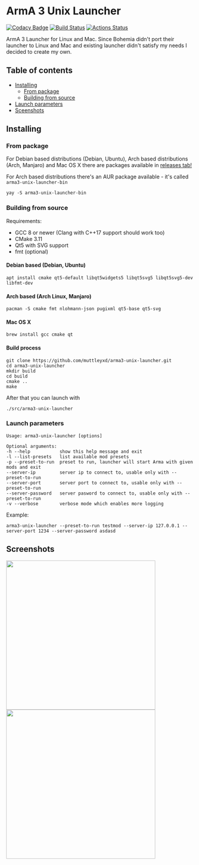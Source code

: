 # ArmA 3 Unix Launcher

[![Codacy Badge](https://api.codacy.com/project/badge/Grade/8a144e12d9cc4cde90616f0e3f282322)](https://www.codacy.com/manual/muttleyxd/arma3-unix-launcher?utm_source=github.com&amp;utm_medium=referral&amp;utm_content=muttleyxd/arma3-unix-launcher&amp;utm_campaign=Badge_Grade) [![Build Status](https://img.shields.io/drone/build/muttleyxd/arma3-unix-launcher?label=Linux%20build&logo=drone)](https://cloud.drone.io/muttleyxd/arma3-unix-launcher) [![Actions Status](https://img.shields.io/github/workflow/status/muttleyxd/arma3-unix-launcher/Mac%20OS%20X%20release%20deployment/master?label=Mac%20OS%20X%20build)](https://github.com/muttleyxd/arma3-unix-launcher/actions)

ArmA 3 Launcher for Linux and Mac.
Since Bohemia didn't port their launcher to Linux and Mac and existing launcher didn't satisfy my needs I decided to create my own.

## Table of contents

* [Installing](#installing)
    * [From package](#from-package)
    * [Building from source](#building-from-source)
* [Launch parameters](#launch-parameters)
* [Sceenshots](#screenshots)

## Installing
### From package

For Debian based distributions (Debian, Ubuntu), Arch based distributions (Arch, Manjaro) and Mac OS X there are packages available in [releases tab!](https://github.com/muttleyxd/arma3-unix-launcher/releases)

For Arch based distributions there's an AUR package available - it's called `arma3-unix-launcher-bin`

    yay -S arma3-unix-launcher-bin

### Building from source

Requirements:
* GCC 8 or newer (Clang with C++17 support should work too)
* CMake 3.11
* Qt5 with SVG support
* fmt (optional)

#### Debian based (Debian, Ubuntu)
    apt install cmake qt5-default libqt5widgets5 libqt5svg5 libqt5svg5-dev libfmt-dev

#### Arch based (Arch Linux, Manjaro)
    pacman -S cmake fmt nlohmann-json pugixml qt5-base qt5-svg

#### Mac OS X
    brew install gcc cmake qt

#### Build process
    git clone https://github.com/muttleyxd/arma3-unix-launcher.git
    cd arma3-unix-launcher
    mkdir build
    cd build
    cmake ..
    make

After that you can launch with

    ./src/arma3-unix-launcher

### Launch parameters

```shell
Usage: arma3-unix-launcher [options] 

Optional arguments:
-h --help          	show this help message and exit
-l --list-presets  	list available mod presets
-p --preset-to-run 	preset to run, launcher will start Arma with given mods and exit
--server-ip        	server ip to connect to, usable only with --preset-to-run
--server-port      	server port to connect to, usable only with --preset-to-run
--server-password  	server pasword to connect to, usable only with --preset-to-run
-v --verbose       	verbose mode which enables more logging
```

Example:
```shell
arma3-unix-launcher --preset-to-run testmod --server-ip 127.0.0.1 --server-port 1234 --server-password asdasd
```

## Screenshots

<img src="https://i.imgur.com/t2HXjY5.png" width="400"><img src="https://i.imgur.com/sAetuqr.png" width="400">
